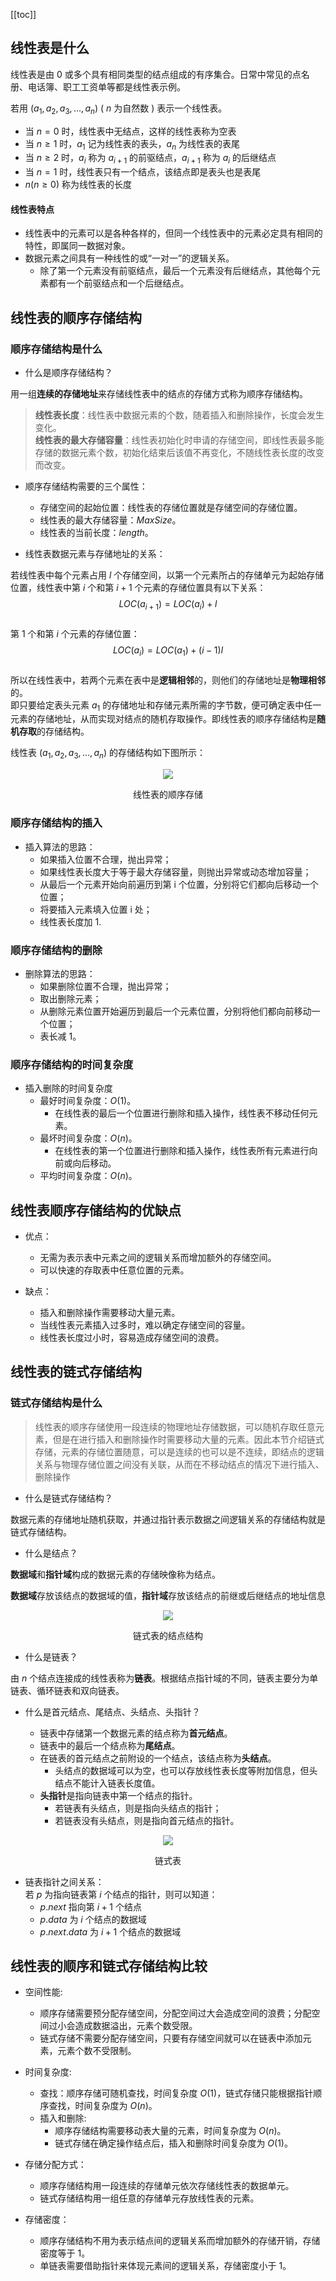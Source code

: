 [[toc]]
## 线性表是什么
线性表是由 0 或多个具有相同类型的结点组成的有序集合。日常中常见的点名册、电话簿、职工工资单等都是线性表示例。

若用 $(a_1,a_2,a_3,...,a_n)$ ( $n$ 为自然数 ) 表示一个线性表。
- 当 $n=0$ 时，线性表中无结点，这样的线性表称为空表
- 当 $n\ge 1$ 时，$a_1$ 记为线性表的表头，$a_n$ 为线性表的表尾
- 当 $n\ge 2$ 时，$a_i$ 称为 $a_{i+1}$ 的前驱结点，$a_{i+1}$ 称为 $a_i$ 的后继结点
- 当 $n=1$ 时，线性表只有一个结点，该结点即是表头也是表尾
- $n(n\ge 0)$ 称为线性表的长度

#### 线性表特点
* 线性表中的元素可以是各种各样的，但同一个线性表中的元素必定具有相同的特性，即属同一数据对象。
* 数据元素之间具有一种线性的或“一对一”的逻辑关系。
  * 除了第一个元素没有前驱结点，最后一个元素没有后继结点，其他每个元素都有一个前驱结点和一个后继结点。

## 线性表的顺序存储结构

### 顺序存储结构是什么
- 什么是顺序存储结构？

用一组**连续的存储地址**来存储线性表中的结点的存储方式称为顺序存储结构。

> **线性表长度**：线性表中数据元素的个数，随着插入和删除操作，长度会发生变化。  
**线性表的最大存储容量**：线性表初始化时申请的存储空间，即线性表最多能存储的数据元素个数，初始化结束后该值不再变化，不随线性表长度的改变而改变。

- 顺序存储结构需要的三个属性：
  - 存储空间的起始位置：线性表的存储位置就是存储空间的存储位置。
  - 线性表的最大存储容量：$MaxSize$。
  - 线性表的当前长度：$length$。

- 线性表数据元素与存储地址的关系： 

若线性表中每个元素占用 $l$ 个存储空间，以第一个元素所占的存储单元为起始存储位置，线性表中第 $i$ 个和第 $i+1$ 个元素的存储位置具有以下关系：
$$LOC(a_{i+1})=LOC(a_i)+l$$  
第 $1$ 个和第 $i$ 个元素的存储位置：
$$LOC(a_i)=LOC(a_1)+(i-1)l$$  
所以在线性表中，若两个元素在表中是**逻辑相邻**的，则他们的存储地址是**物理相邻**的。  
即只要给定表头元素 $a_1$ 的存储地址和存储元素所需的字节数，便可确定表中任一元素的存储地址，从而实现对结点的随机存取操作。即线性表的顺序存储结构是**随机存取**的存储结构。

线性表 $(a_1,a_2,a_3,...,a_n)$ 的存储结构如下图所示：
<div align="center">
    <img src="https://blog-review-notes.oss-cn-beijing.aliyuncs.com/algorithm/data-structures/_images/线性表_顺序存储.png">
    <p> 线性表的顺序存储 </p>
</div>

### 顺序存储结构的插入
- 插入算法的思路：
  - 如果插入位置不合理，抛出异常；
  - 如果线性表长度大于等于最大存储容量，则抛出异常或动态增加容量；
  - 从最后一个元素开始向前遍历到第 i 个位置，分别将它们都向后移动一个位置；
  - 将要插入元素填入位置 i 处；
  - 线性表长度加 1.

### 顺序存储结构的删除
- 删除算法的思路：
  - 如果删除位置不合理，抛出异常；
  - 取出删除元素；
  - 从删除元素位置开始遍历到最后一个元素位置，分别将他们都向前移动一个位置；
  - 表长减 1。
  
### 顺序存储结构的时间复杂度

- 插入删除的时间复杂度
  - 最好时间复杂度：$O(1)$。
    - 在线性表的最后一个位置进行删除和插入操作，线性表不移动任何元素。
  - 最坏时间复杂度：$O(n)$。
    - 在线性表的第一个位置进行删除和插入操作，线性表所有元素进行向前或向后移动。
  - 平均时间复杂度：$O(n)$。
  
## 线性表顺序存储结构的优缺点 
- 优点：
  - 无需为表示表中元素之间的逻辑关系而增加额外的存储空间。
  - 可以快速的存取表中任意位置的元素。

- 缺点：
  - 插入和删除操作需要移动大量元素。
  - 当线性表元素插入过多时，难以确定存储空间的容量。
  - 线性表长度过小时，容易造成存储空间的浪费。

## 线性表的链式存储结构

### 链式存储结构是什么
> 线性表的顺序存储使用一段连续的物理地址存储数据，可以随机存取任意元素，但是在进行插入和删除操作时需要移动大量的元素。因此本节介绍链式存储，元素的存储位置随意，可以是连续的也可以是不连续，即结点的逻辑关系与物理存储位置之间没有关联，从而在不移动结点的情况下进行插入、删除操作

- 什么是链式存储结构？

数据元素的存储地址随机获取，并通过指针表示数据之间逻辑关系的存储结构就是链式存储结构。

- 什么是结点？

**数据域**和**指针域**构成的数据元素的存储映像称为结点。

**数据域**存放该结点的数据域的值，**指针域**存放该结点的前继或后继结点的地址信息

<div align="center">
    <img src="https://blog-review-notes.oss-cn-beijing.aliyuncs.com/algorithm/data-structures/_images/线性表_链式存储.png">
    <p> 链式表的结点结构 </p>
</div>

- 什么是链表？

由 $n$ 个结点连接成的线性表称为**链表**。根据结点指针域的不同，链表主要分为单链表、循环链表和双向链表。  

- 什么是首元结点、尾结点、头结点、头指针？

  - 链表中存储第一个数据元素的结点称为**首元结点**。     
  - 链表中的最后一个结点称为**尾结点**。  
  - 在链表的首元结点之前附设的一个结点，该结点称为**头结点**。
    - 头结点的数据域可以为空，也可以存放线性表长度等附加信息，但头结点不能计入链表长度值。  
  - **头指针**是指向链表中第一个结点的指针。
    - 若链表有头结点，则是指向头结点的指针；
    - 若链表没有头结点，则是指向首元结点的指针。  

<div align="center">
    <img src="https://blog-review-notes.oss-cn-beijing.aliyuncs.com/algorithm/data-structures/_images/线性表_链式表.png">
    <p> 链式表 </p>
</div>

- 链表指针之间关系：  
若 $p$ 为指向链表第 $i$ 个结点的指针，则可以知道：
  - $p.next$ 指向第 $i+1$ 个结点
  - $p.data$ 为 $i$ 个结点的数据域
  - $p.next.data$ 为 $i+1$ 个结点的数据域

## 线性表的顺序和链式存储结构比较

- 空间性能:
  - 顺序存储需要预分配存储空间，分配空间过大会造成空间的浪费；分配空间过小会造成数据溢出，元素个数受限。
  - 链式存储不需要分配存储空间，只要有存储空间就可以在链表中添加元素，元素个数不受限制。

- 时间复杂度:
  - 查找：顺序存储可随机查找，时间复杂度 $O(1)$，链式存储只能根据指针顺序查找，时间复杂度为 $O(n)$。
  - 插入和删除:
    - 顺序存储结构需要移动表大量的元素，时间复杂度为 $O(n)$。
    - 链式存储在确定操作结点后，插入和删除时间复杂度为 $O(1)$。
    
- 存储分配方式：
  - 顺序存储结构用一段连续的存储单元依次存储线性表的数据单元。
  - 链式存储结构用一组任意的存储单元存放线性表的元素。
  
- 存储密度：
  - 顺序存储结构不用为表示结点间的逻辑关系而增加额外的存储开销，存储密度等于 1。
  - 单链表需要借助指针来体现元素间的逻辑关系，存储密度小于 1。
